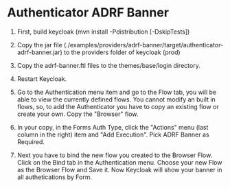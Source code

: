 Authenticator ADRF Banner
===================================================

1. First, build keycloak (mvn install -Pdistribution [-DskipTests])

2. Copy the jar file (./examples/providers/adrf-banner/target/authenticator-adrf-banner.jar) to the providers folder of keycloak (prod)

3. Copy the adrf-banner.ftl files to the themes/base/login directory.

4. Restart Keycloak.

5. Go to the Authentication menu item and go to the Flow tab, you will be able to view the currently
   defined flows.  You cannot modify an built in flows, so, to add the Authenticator you
   have to copy an existing flow or create your own.  Copy the "Browser" flow.

6. In your copy, in the Forms Auth Type, click the "Actions" menu (last column in the right) item and "Add Execution".  Pick ADRF Banner as Required.

7. Next you have to bind the new flow you created to the Browser Flow. Click on the Bind tab in the Authentication menu.
   Choose your new Flow as the Browser Flow and Save it.
   Now Keycloak will show your banner in all authetications by Form.

